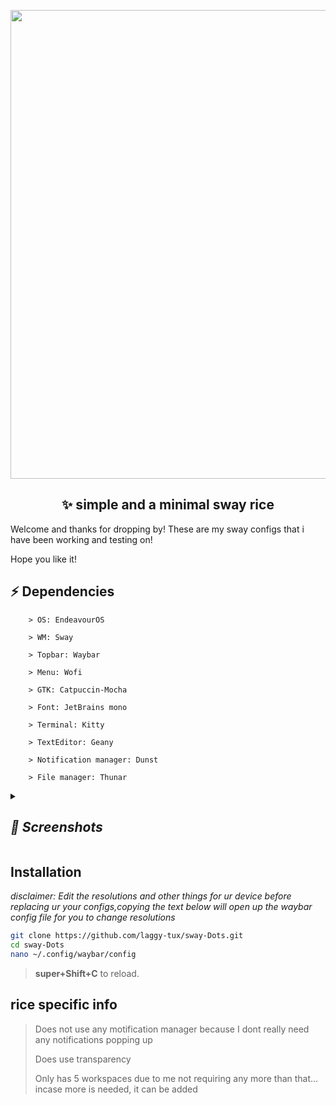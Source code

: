 <p align="center">
    <img width="750" src="https://github.com/laggy-tux/sway-Dots/assets/85402808/540ea4f1-cf41-4172-8f0e-ba95033973df" 
</p>   

<h2 align="center">✨ simple and a minimal sway rice</h1>
  
Welcome and thanks for dropping by! These are my sway configs that i have been working and testing on!

Hope you like it! 


## ⚡ Dependencies

```
    > OS: EndeavourOS
 
    > WM: Sway
    
    > Topbar: Waybar
    
    > Menu: Wofi

    > GTK: Catpuccin-Mocha

    > Font: JetBrains mono

    > Terminal: Kitty

    > TextEditor: Geany

    > Notification manager: Dunst

    > File manager: Thunar
```

<details>
<summary><i>
<h2>📸 Screenshots</h2>
</i></summary>


**Desktop:**

![ricess](https://github.com/laggy-tux/sway-Dots/assets/85402808/1d9641cd-68e7-4dce-8f9f-287dbc231a81)

**Transparency:**

![transparency](https://github.com/laggy-tux/sway-Dots/assets/85402808/413164ad-6c5d-404d-beb5-a255b842838d)

**Launcher:**

![menu](https://github.com/laggy-tux/sway-Dots/assets/85402808/ab85ca5e-742d-4ed9-aa13-71d34789ae8f)

**PowerMenu:**

![wewe](https://github.com/laggy-tux/sway-Dots/assets/85402808/69d9986f-553d-44db-b278-279c77b6b354)

</details>

## Installation

*disclaimer: Edit the resolutions and other things for ur device before replacing ur your configs,copying the text below will open up the waybar config file for you to change resolutions*

```bash
git clone https://github.com/laggy-tux/sway-Dots.git
cd sway-Dots
nano ~/.config/waybar/config
```

> **super+Shift+C** to reload.


## rice specific info

> Does not use any motification manager because I dont really need any notifications popping up
>
> Does use transparency
>
> Only has 5 workspaces due to me not requiring any more than that... incase more is needed, it can be added

